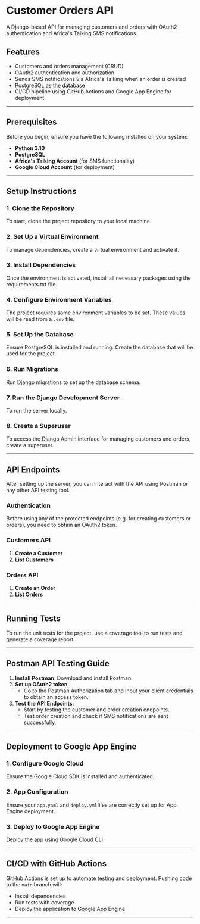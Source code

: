 # Customer Orders API

A Django-based API for managing customers and orders with OAuth2 authentication and Africa's Talking SMS notifications.

## Features
- Customers and orders management (CRUD)
- OAuth2 authentication and authorization
- Sends SMS notifications via Africa's Talking when an order is created
- PostgreSQL as the database
- CI/CD pipeline using GitHub Actions and Google App Engine for deployment

---

## Prerequisites
Before you begin, ensure you have the following installed on your system:
- **Python 3.10**
- **PostgreSQL**
- **Africa's Talking Account** (for SMS functionality)
- **Google Cloud Account** (for deployment)

---

## Setup Instructions

### 1. **Clone the Repository**
To start, clone the project repository to your local machine.

### 2. **Set Up a Virtual Environment**
To manage dependencies, create a virtual environment and activate it.

### 3. **Install Dependencies**
Once the environment is activated, install all necessary packages using the requirements.txt file.

### 4. **Configure Environment Variables**
The project requires some environment variables to be set. These values will be read from a `.env` file.

### 5. **Set Up the Database**
Ensure PostgreSQL is installed and running. Create the database that will be used for the project.

### 6. **Run Migrations**
Run Django migrations to set up the database schema.

### 7. **Run the Django Development Server**
To run the server locally.

### 8. **Create a Superuser**
To access the Django Admin interface for managing customers and orders, create a superuser.

---

## API Endpoints

After setting up the server, you can interact with the API using Postman or any other API testing tool.

### Authentication
Before using any of the protected endpoints (e.g. for creating customers or orders), you need to obtain an OAuth2 token.

### Customers API
1. **Create a Customer**  
2. **List Customers**

### Orders API
1. **Create an Order**  
2. **List Orders**

---

## Running Tests

To run the unit tests for the project, use a coverage tool to run tests and generate a coverage report.

---

## Postman API Testing Guide

1. **Install Postman**: Download and install Postman.
2. **Set up OAuth2 token**:
   - Go to the Postman Authorization tab and input your client credentials to obtain an access token.
3. **Test the API Endpoints**:
   - Start by testing the customer and order creation endpoints.
   - Test order creation and check if SMS notifications are sent successfully.

---

## Deployment to Google App Engine

### 1. **Configure Google Cloud**
Ensure the Google Cloud SDK is installed and authenticated.

### 2. **App Configuration**
Ensure your `app.yaml` and `deploy.yml`files are correctly set up for App Engine deployment.

### 3. **Deploy to Google App Engine**
Deploy the app using Google Cloud CLI.

---

## CI/CD with GitHub Actions

GitHub Actions is set up to automate testing and deployment. Pushing code to the `main` branch will:
   - Install dependencies
   - Run tests with coverage
   - Deploy the application to Google App Engine

---